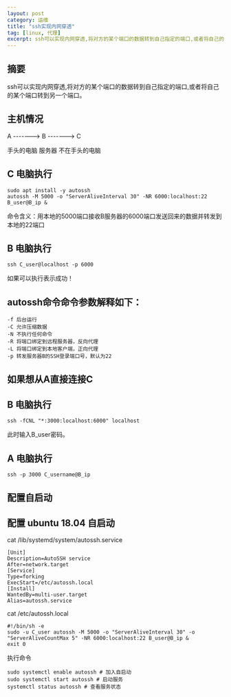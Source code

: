 ```yaml
---
layout: post
category: 运维
title: "ssh实现内网穿透"
tag: [linux, 代理]
excerpt: ssh可以实现内网穿透,将对方的某个端口的数据转到自己指定的端口,或者将自己的某个端口转到另一个端口。
---
```


##  摘要

ssh可以实现内网穿透,将对方的某个端口的数据转到自己指定的端口,或者将自己的某个端口转到另一个端口。

## 主机情况

A -------> B -------> C

手头的电脑 服务器 不在手头的电脑

## C 电脑执行

```shell
sudo apt install -y autossh
autossh -M 5000 -o "ServerAliveInterval 30" -NR 6000:localhost:22 B_user@B_ip &
```

命令含义：用本地的5000端口接收B服务器的6000端口发送回来的数据并转发到本地的22端口

## B 电脑执行

```shell
ssh C_user@localhost -p 6000
```

如果可以执行表示成功！

## autossh命令命令参数解释如下：

```shell
-f 后台运行
-C 允许压缩数据
-N 不执行任何命令
-R 将端口绑定到远程服务器，反向代理
-L 将端口绑定到本地客户端，正向代理
-p 转发服务器B的SSH登录端口号，默认为22
```

##  如果想从A直接连接C

## B 电脑执行

```shell
ssh -fCNL "*:3000:localhost:6000" localhost
```

此时输入B_user密码。

## A 电脑执行

```shell
ssh -p 3000 C_username@B_ip
```

##  配置自启动

## 配置 ubuntu 18.04 自启动

cat /lib/systemd/system/autossh.service

```shell
[Unit]
Description=AutoSSH service
After=network.target
[Service]
Type=forking
ExecStart=/etc/autossh.local
[Install]
WantedBy=multi-user.target
Alias=autossh.service
```

cat /etc/autossh.local

```shell
#!/bin/sh -e
sudo -u C_user autossh -M 5000 -o "ServerAliveInterval 30" -o "ServerAliveCountMax 5" -NR 6000:localhost:22 B_user@B_ip &
exit 0
```

执行命令

```shell
sudo systemctl enable autossh # 加入自启动
sudo systemctl start autossh # 启动服务
systemctl status autossh # 查看服务状态
```
